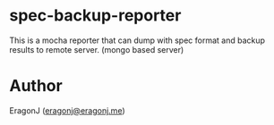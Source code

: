 # spec-backup-reporter

This is a mocha reporter that can dump with spec format and backup results to remote server. (mongo based server)

# Author

EragonJ (eragonj@eragonj.me)
